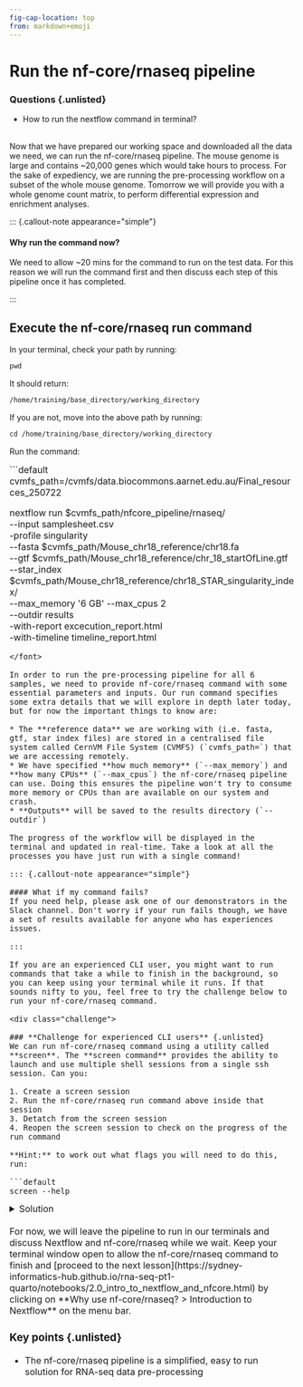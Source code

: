 ```yaml
---
fig-cap-location: top
from: markdown+emoji
---
```


# **Run the nf-core/rnaseq pipeline**

<div class="questions">

### **Questions** {.unlisted}
* How to run the nextflow command in terminal?
</div>
</br>
Now that we have prepared our working space and downloaded all the data we need, we can run the nf-core/rnaseq pipeline. The mouse genome is large and contains ~20,000 genes which would take hours to process. For the sake of expediency, we are running the pre-processing workflow on a subset of the whole mouse genome. Tomorrow we will provide you with a whole genome count matrix, to perform differential expression and enrichment analyses. 

::: {.callout-note appearance="simple"}

#### Why run the command now?
We need to allow ~20 mins for the command to run on the test data. For this reason we will run the command first and then discuss each step of this pipeline once it has completed. 

:::

## **Execute the nf-core/rnaseq run command**

In your terminal, check your path by running:
```default
pwd
```

It should return: 

```default
/home/training/base_directory/working_directory
```

If you are not, move into the above path by running:

```default
cd /home/training/base_directory/working_directory
```

Run the command:  

<font size="3">
```default
cvmfs_path=/cvmfs/data.biocommons.aarnet.edu.au/Final_resources_250722

nextflow run $cvmfs_path/nfcore_pipeline/rnaseq/ \
                --input samplesheet.csv \
                -profile singularity \
                --fasta $cvmfs_path/Mouse_chr18_reference/chr18.fa \
                --gtf $cvmfs_path/Mouse_chr18_reference/chr_18_startOfLine.gtf \
                --star_index $cvmfs_path/Mouse_chr18_reference/chr18_STAR_singularity_index/ \
                --max_memory '6 GB' --max_cpus 2 \
                --outdir results \
                -with-report excecution_report.html \
                -with-timeline timeline_report.html

```
</font>

In order to run the pre-processing pipeline for all 6 samples, we need to provide nf-core/rnaseq command with some essential parameters and inputs. Our run command specifies some extra details that we will explore in depth later today, but for now the important things to know are:

* The **reference data** we are working with (i.e. fasta, gtf, star index files) are stored in a centralised file system called CernVM File System (CVMFS) (`cvmfs_path=`) that we are accessing remotely. 
* We have specified **how much memory** (`--max_memory`) and **how many CPUs** (`--max_cpus`) the nf-core/rnaseq pipeline can use. Doing this ensures the pipeline won't try to consume more memory or CPUs than are available on our system and crash. 
* **Outputs** will be saved to the results directory (`--outdir`)

The progress of the workflow will be displayed in the terminal and updated in real-time. Take a look at all the processes you have just run with a single command! 

::: {.callout-note appearance="simple"}

#### What if my command fails?
If you need help, please ask one of our demonstrators in the Slack channel. Don't worry if your run fails though, we have a set of results available for anyone who has experiences issues. 

:::

If you are an experienced CLI user, you might want to run commands that take a while to finish in the background, so you can keep using your terminal while it runs. If that sounds nifty to you, feel free to try the challenge below to run your nf-core/rnaseq command. 

<div class="challenge">

### **Challenge for experienced CLI users** {.unlisted}
We can run nf-core/rnaseq command using a utility called **screen**. The **screen command** provides the ability to launch and use multiple shell sessions from a single ssh session. Can you:

1. Create a screen session  
2. Run the nf-core/rnaseq run command above inside that session  
3. Detatch from the screen session 
4. Reopen the screen session to check on the progress of the run command   

**Hint:** to work out what flags you will need to do this, run: 

```default
screen --help 
```

<details>
<summary>Solution</summary>

1. To create a new screen session with the name run_nextflow_in_screen, run: 
```r
screen -S run_nextflow_in_screen
```

3. To detatch the screen session, but keep it running in the background, run:

```default
screen -d
``` 
This can also be done with the help of shortcut key ```Ctrl-a + d```

4. To reattach the screen session, run: 

```default
screen -r run_nextflow_in_screen
```

</details>
</div>  
</br>
For now, we will leave the pipeline to run in our terminals and discuss Nextflow and nf-core/rnaseq while we wait. Keep your terminal window open to allow the nf-core/rnaseq command to finish and [proceed to the next lesson](https://sydney-informatics-hub.github.io/rna-seq-pt1-quarto/notebooks/2.0_intro_to_nextflow_and_nfcore.html) by clicking on **Why use nf-core/rnaseq? > Introduction to Nextflow** on the menu bar. 


<div class="keypoints">

### **Key points** {.unlisted}

* The nf-core/rnaseq pipeline is a simplified, easy to run solution for RNA-seq data pre-processing

</div>  



  
